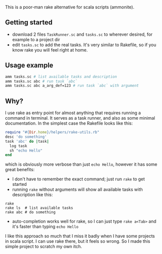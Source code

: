 This is a poor-man rake alternative for scala scripts (ammonite).

## Getting started
- download 2 files `TaskRunner.sc` and `tasks.sc` to wherever desired, for example to a project dir
- edit `tasks.sc` to add the real tasks. It's very similar to Rakefile, so if
    you know rake you will feel right at home.

## Usage example
```bash
amm tasks.sc # list available tasks and description
amm tasks.sc abc # run task `abc`
amm tasks.sc abc a_arg_def=123 # run task `abc` with argument
```

## Why?
I use rake as entry point for almost anything that requires running a command
in terminal. It serves as a task runner, and also as some minimal
documentation. In the simplest case the Rakefile looks like this:

```ruby
require "#{Dir.home}/helpers/rake-utils.rb"
desc 'do something'
task 'abc' do |task|
  log task
  sh "echo Hello"
end
```

which is obviously more verbose than just `echo Hello`, however it has some great
benefits:
- I don't have to remember the exact command; just run `rake` to get started
- running `rake` without arguments will show all available tasks with description like this:
```
rake
rake ls  # list available tasks
rake abc # do something
```
- auto-completion works well for rake, so I can just type `rake a<Tab>` and
  it's faster than typing `echo Hello`

I like this approach so much that I miss it badly when I have some projects in
scala script. I can use rake there, but it feels so wrong. So I made this
simple project to scratch my own itch.
